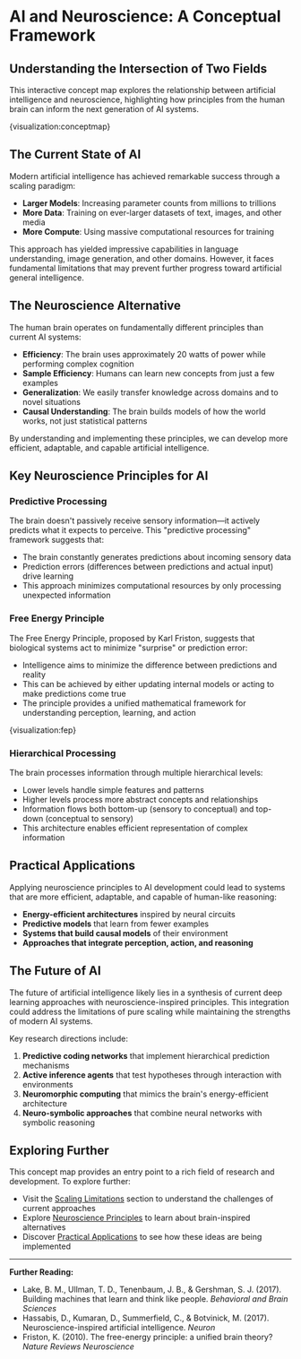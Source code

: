 # AI and Neuroscience: A Conceptual Framework

## Understanding the Intersection of Two Fields

This interactive concept map explores the relationship between artificial intelligence and neuroscience, highlighting how principles from the human brain can inform the next generation of AI systems.

{visualization:conceptmap}

## The Current State of AI

Modern artificial intelligence has achieved remarkable success through a scaling paradigm:

- **Larger Models**: Increasing parameter counts from millions to trillions
- **More Data**: Training on ever-larger datasets of text, images, and other media
- **More Compute**: Using massive computational resources for training

This approach has yielded impressive capabilities in language understanding, image generation, and other domains. However, it faces fundamental limitations that may prevent further progress toward artificial general intelligence.

## The Neuroscience Alternative

The human brain operates on fundamentally different principles than current AI systems:

- **Efficiency**: The brain uses approximately 20 watts of power while performing complex cognition
- **Sample Efficiency**: Humans can learn new concepts from just a few examples
- **Generalization**: We easily transfer knowledge across domains and to novel situations
- **Causal Understanding**: The brain builds models of how the world works, not just statistical patterns

By understanding and implementing these principles, we can develop more efficient, adaptable, and capable artificial intelligence.

## Key Neuroscience Principles for AI

### Predictive Processing

The brain doesn't passively receive sensory information—it actively predicts what it expects to perceive. This "predictive processing" framework suggests that:

- The brain constantly generates predictions about incoming sensory data
- Prediction errors (differences between predictions and actual input) drive learning
- This approach minimizes computational resources by only processing unexpected information

### Free Energy Principle

The Free Energy Principle, proposed by Karl Friston, suggests that biological systems act to minimize "surprise" or prediction error:

- Intelligence aims to minimize the difference between predictions and reality
- This can be achieved by either updating internal models or acting to make predictions come true
- The principle provides a unified mathematical framework for understanding perception, learning, and action

{visualization:fep}

### Hierarchical Processing

The brain processes information through multiple hierarchical levels:

- Lower levels handle simple features and patterns
- Higher levels process more abstract concepts and relationships
- Information flows both bottom-up (sensory to conceptual) and top-down (conceptual to sensory)
- This architecture enables efficient representation of complex information

## Practical Applications

Applying neuroscience principles to AI development could lead to systems that are more efficient, adaptable, and capable of human-like reasoning:

- **Energy-efficient architectures** inspired by neural circuits
- **Predictive models** that learn from fewer examples
- **Systems that build causal models** of their environment
- **Approaches that integrate perception, action, and reasoning**

## The Future of AI

The future of artificial intelligence likely lies in a synthesis of current deep learning approaches with neuroscience-inspired principles. This integration could address the limitations of pure scaling while maintaining the strengths of modern AI systems.

Key research directions include:

1. **Predictive coding networks** that implement hierarchical prediction mechanisms
2. **Active inference agents** that test hypotheses through interaction with environments
3. **Neuromorphic computing** that mimics the brain's energy-efficient architecture
4. **Neuro-symbolic approaches** that combine neural networks with symbolic reasoning

## Exploring Further

This concept map provides an entry point to a rich field of research and development. To explore further:

- Visit the [Scaling Limitations](/sections/scaling) section to understand the challenges of current approaches
- Explore [Neuroscience Principles](/sections/neuroscience) to learn about brain-inspired alternatives
- Discover [Practical Applications](/sections/applications) to see how these ideas are being implemented

---

**Further Reading:**
- Lake, B. M., Ullman, T. D., Tenenbaum, J. B., & Gershman, S. J. (2017). Building machines that learn and think like people. *Behavioral and Brain Sciences*
- Hassabis, D., Kumaran, D., Summerfield, C., & Botvinick, M. (2017). Neuroscience-inspired artificial intelligence. *Neuron*
- Friston, K. (2010). The free-energy principle: a unified brain theory? *Nature Reviews Neuroscience*

